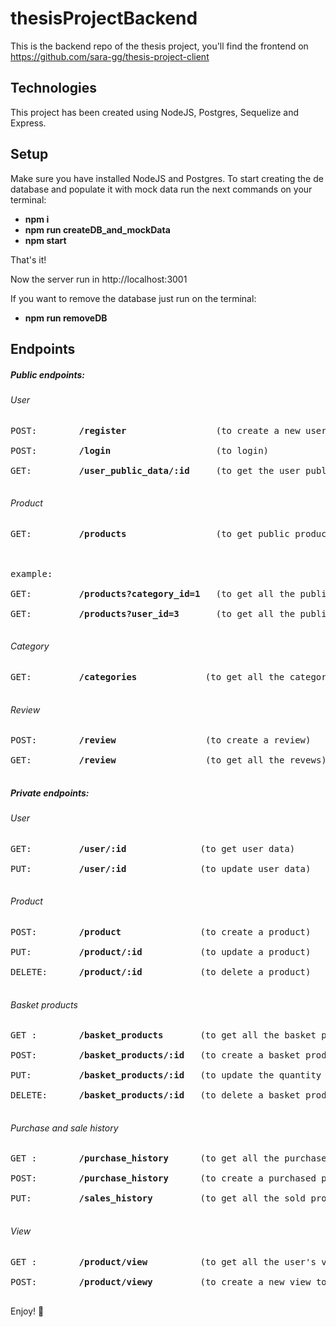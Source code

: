 # thesisProjectBackend

This is the backend repo of the thesis project, you'll find the frontend on https://github.com/sara-gg/thesis-project-client

## Technologies
This project has been created using NodeJS, Postgres, Sequelize and Express.


## Setup
Make sure you have installed NodeJS and Postgres.
To start creating the de database and populate it with mock data run the next commands on your terminal:

* <b>npm i</b>
* <b>npm run createDB_and_mockData</b>
* <b>npm start</b>

That's it!

Now the server run in http://localhost:3001

If you want to remove the database just run on the terminal:

* <b>npm run removeDB</b>



## Endpoints
##### Public endpoints:
###### User
<pre>
POST:        <b>/register</b>                 (to create a new user) </br>
POST:        <b>/login</b>                    (to login) </br>
GET:         <b>/user_public_data/:id</b>     (to get the user public data) </br>
</pre>

###### Product
<pre>
GET:         <b>/products</b>                 (to get public products, uses query) </br>
</br>
example: </br>
GET:         <b>/products?category_id=1</b>   (to get all the public products of a category) </br>
GET:         <b>/products?user_id=3</b>       (to get all the public products of the user with id 3) </br>
</pre>

###### Category
<pre>
GET:         <b>/categories</b>             (to get all the categories) </br>
</pre>

###### Review
<pre>
POST:        <b>/review</b>                 (to create a review) </br>
GET:         <b>/review</b>                 (to get all the revews) </br>
</pre>

##### Private endpoints:
###### User
<pre>
GET:         <b>/user/:id</b>              (to get user data) </br>
PUT:         <b>/user/:id</b>              (to update user data) </br>
</pre>

###### Product
<pre>
POST:        <b>/product</b>               (to create a product) </br>
PUT:         <b>/product/:id</b>           (to update a product) </br>
DELETE:      <b>/product/:id</b>           (to delete a product) </br>
</pre>

###### Basket products
<pre>
GET :        <b>/basket_products</b>       (to get all the basket products) </br>
POST:        <b>/basket_products/:id</b>   (to create a basket product reference) </br>
PUT:         <b>/basket_products/:id</b>   (to update the quantity of a basket product) </br>
DELETE:      <b>/basket_products/:id</b>   (to delete a basket product reference) </br>
</pre>

###### Purchase and sale history
<pre>
GET :        <b>/purchase_history</b>      (to get all the purchased products of the current user) </br>
POST:        <b>/purchase_history</b>      (to create a purchased product of the current user) </br>
PUT:         <b>/sales_history</b>         (to get all the sold products of the current user) </br>
</pre>

###### View
<pre>
GET :        <b>/product/view</b>          (to get all the user's views) </br>
POST:        <b>/product/viewy</b>         (to create a new view to a product) </br>
</pre>

Enjoy! 🐣
